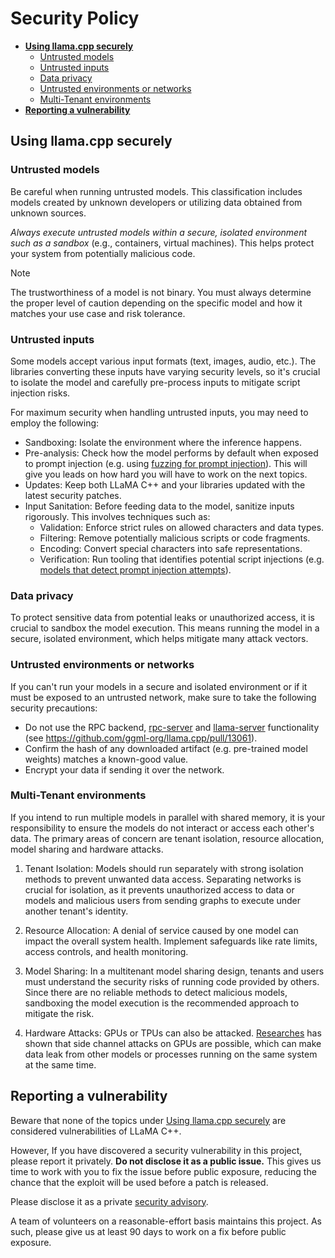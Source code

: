 # Security Policy

 - [**Using llama.cpp securely**](#using-llamacpp-securely)
   - [Untrusted models](#untrusted-models)
   - [Untrusted inputs](#untrusted-inputs)
   - [Data privacy](#data-privacy)
   - [Untrusted environments or networks](#untrusted-environments-or-networks)
   - [Multi-Tenant environments](#multi-tenant-environments)
 - [**Reporting a vulnerability**](#reporting-a-vulnerability)

## Using llama.cpp securely

### Untrusted models
Be careful when running untrusted models. This classification includes models created by unknown developers or utilizing data obtained from unknown sources.

*Always execute untrusted models within a secure, isolated environment such as a sandbox* (e.g., containers, virtual machines). This helps protect your system from potentially malicious code.

> [!NOTE]
> The trustworthiness of a model is not binary. You must always determine the proper level of caution depending on the specific model and how it matches your use case and risk tolerance.

### Untrusted inputs

Some models accept various input formats (text, images, audio, etc.). The libraries converting these inputs have varying security levels, so it's crucial to isolate the model and carefully pre-process inputs to mitigate script injection risks.

For maximum security when handling untrusted inputs, you may need to employ the following:

* Sandboxing: Isolate the environment where the inference happens.
* Pre-analysis: Check how the model performs by default when exposed to prompt injection (e.g. using [fuzzing for prompt injection](https://github.com/FonduAI/awesome-prompt-injection?tab=readme-ov-file#tools)). This will give you leads on how hard you will have to work on the next topics.
* Updates: Keep both LLaMA C++ and your libraries updated with the latest security patches.
* Input Sanitation: Before feeding data to the model, sanitize inputs rigorously. This involves techniques such as:
    * Validation: Enforce strict rules on allowed characters and data types.
    * Filtering: Remove potentially malicious scripts or code fragments.
    * Encoding: Convert special characters into safe representations.
    * Verification: Run tooling that identifies potential script injections (e.g. [models that detect prompt injection attempts](https://python.langchain.com/docs/guides/safety/hugging_face_prompt_injection)).

### Data privacy

To protect sensitive data from potential leaks or unauthorized access, it is crucial to sandbox the model execution. This means running the model in a secure, isolated environment, which helps mitigate many attack vectors.

### Untrusted environments or networks

If you can't run your models in a secure and isolated environment or if it must be exposed to an untrusted network, make sure to take the following security precautions:
* Do not use the RPC backend, [rpc-server](https://github.com/ggml-org/llama.cpp/tree/master/tools/rpc) and [llama-server](https://github.com/ggml-org/llama.cpp/tree/master/tools/server) functionality (see https://github.com/ggml-org/llama.cpp/pull/13061).
* Confirm the hash of any downloaded artifact (e.g. pre-trained model weights) matches a known-good value.
* Encrypt your data if sending it over the network.

### Multi-Tenant environments

If you intend to run multiple models in parallel with shared memory, it is your responsibility to ensure the models do not interact or access each other's data. The primary areas of concern are tenant isolation, resource allocation, model sharing and hardware attacks.

1. Tenant Isolation: Models should run separately with strong isolation methods to prevent unwanted data access. Separating networks is crucial for isolation, as it prevents unauthorized access to data or models and malicious users from sending graphs to execute under another tenant's identity.

2. Resource Allocation: A denial of service caused by one model can impact the overall system health. Implement safeguards like rate limits, access controls, and health monitoring.

3. Model Sharing: In a multitenant model sharing design, tenants and users must understand the security risks of running code provided by others. Since there are no reliable methods to detect malicious models, sandboxing the model execution is the recommended approach to mitigate the risk.

4. Hardware Attacks: GPUs or TPUs can also be attacked. [Researches](https://scholar.google.com/scholar?q=gpu+side+channel) has shown that side channel attacks on GPUs are possible, which can make data leak from other models or processes running on the same system at the same time.

## Reporting a vulnerability

Beware that none of the topics under [Using llama.cpp securely](#using-llamacpp-securely) are considered vulnerabilities of LLaMA C++.

<!-- normal version -->
However, If you have discovered a security vulnerability in this project, please report it privately. **Do not disclose it as a public issue.** This gives us time to work with you to fix the issue before public exposure, reducing the chance that the exploit will be used before a patch is released.

Please disclose it as a private [security advisory](https://github.com/ggml-org/llama.cpp/security/advisories/new).

A team of volunteers on a reasonable-effort basis maintains this project. As such, please give us at least 90 days to work on a fix before public exposure.
